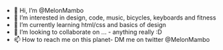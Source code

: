 - 👋 Hi, I’m @MelonMambo
- 👀 I’m interested in design, code, music, bicycles, keyboards and fitness
- 🌱 I’m currently learning html/css and basics of design
- 💞️ I’m looking to collaborate on ... - anything really :D
- 📫 How to reach me on this planet- DM me on twitter @MelonMambo

<!---
MelonMambo/MelonMambo is a ✨ special ✨ repository because its `README.md` (this file) appears on your GitHub profile.
You can click the Preview link to take a look at your changes.
--->
